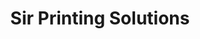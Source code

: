 ---
title: "Sir Printing Solutions"
url: /north-vancouver/sir-printing-solutions/
shop: copyshop
---